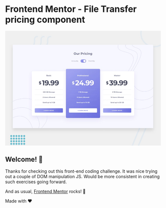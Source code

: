 # Frontend Mentor - File Transfer pricing component

![Design preview for the File Transfer pricing component coding challenge](./design/desktop-preview.jpg)

## Welcome! 👋

Thanks for checking out this front-end coding challenge. It was nice trying out a couple of DOM manipulation JS. Would be more consistent in creating such exercises going forward.


And as usual, [Frontend Mentor](https://www.frontendmentor.io) rocks! 🚀

 Made with ❤
